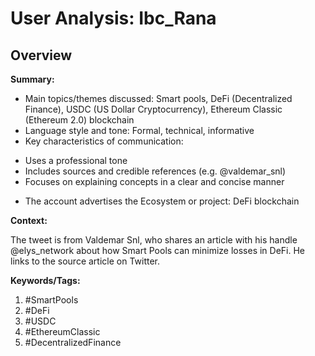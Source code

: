 # User Analysis: Ibc_Rana

## Overview

**Summary:**

* Main topics/themes discussed: Smart pools, DeFi (Decentralized Finance), USDC (US Dollar Cryptocurrency), Ethereum Classic (Ethereum 2.0) blockchain
* Language style and tone: Formal, technical, informative
* Key characteristics of communication:
 + Uses a professional tone
 + Includes sources and credible references (e.g. @valdemar_snl)
 + Focuses on explaining concepts in a clear and concise manner
* The account advertises the Ecosystem or project: DeFi blockchain

**Context:**

The tweet is from Valdemar Snl, who shares an article with his handle @elys_network about how Smart Pools can minimize losses in DeFi. He links to the source article on Twitter.

**Keywords/Tags:**

1. #SmartPools
2. #DeFi
3. #USDC
4. #EthereumClassic
5. #DecentralizedFinance
